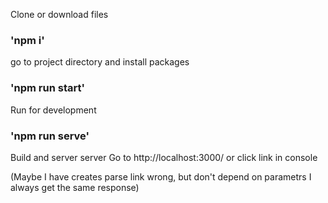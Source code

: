 Clone or download files

### 'npm i'
go to project directory and install packages 

### 'npm run start'
Run for development

### 'npm run serve'
Build and server server
Go to http://localhost:3000/ or click link in console


(Maybe I have creates parse link wrong, but don't depend on parametrs I always get the same response)
